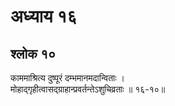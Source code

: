 # अध्याय १६

## श्लोक १०

काममाश्रित्य दुष्पूरं दम्भमानमदान्विताः ।<br>मोहाद्गृहीत्वासद्ग्राहान्प्रवर्तन्तेऽशुचिव्रताः ॥ १६-१०॥<br><br>

